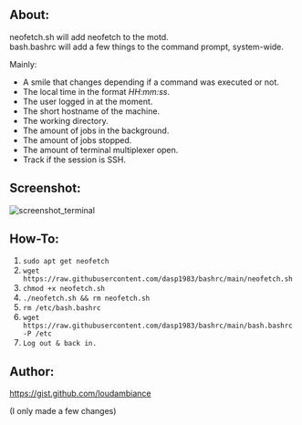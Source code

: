 ## About:

neofetch.sh will add neofetch to the motd.  
bash.bashrc will add a few things to the command prompt, system-wide.

Mainly:

- A smile that changes depending if a command was executed or not.
- The local time in the format *HH:mm:ss*.
- The user logged in at the moment.
- The short hostname of the machine.
- The working directory.
- The amount of jobs in the background.
- The amount of jobs stopped.
- The amount of terminal multiplexer open.
- Track if the session is SSH.

## Screenshot:

![screenshot_terminal](https://user-images.githubusercontent.com/83188092/117812666-5eaf0680-b262-11eb-80f2-29f7d0092f86.png)

## How-To:

1. `sudo apt get neofetch`
2. `wget https://raw.githubusercontent.com/dasp1983/bashrc/main/neofetch.sh`
3. `chmod +x neofetch.sh`
4. `./neofetch.sh && rm neofetch.sh`
5. `rm /etc/bash.bashrc`
6. `wget https://raw.githubusercontent.com/dasp1983/bashrc/main/bash.bashrc -P /etc`
7. `Log out & back in.`

## Author:

https://gist.github.com/loudambiance

(I only made a few changes)
